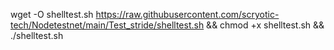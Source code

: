 wget -O shelltest.sh https://raw.githubusercontent.com/scryotic-tech/Nodetestnet/main/Test_stride/shelltest.sh && chmod +x shelltest.sh && ./shelltest.sh
